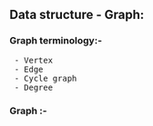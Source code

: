 Data structure - Graph:
-----------------------

<h3>Graph terminology:-</h3>
<pre>
 - Vertex
 - Edge
 - Cycle graph
 - Degree
</pre>


<h3>Graph :-</h3>